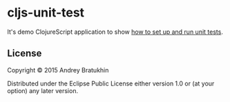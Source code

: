 # cljs-unit-test

It's demo ClojureScript application to show [how to set up and run unit tests](http://abratukhin.blogspot.com).

## License

Copyright © 2015 Andrey Bratukhin

Distributed under the Eclipse Public License either version 1.0 or (at
your option) any later version.
